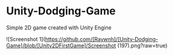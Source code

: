 # Unity-Dodging-Game
Simple 2D game created with Unity Engine

![Screenshot 1](https://github.com/[Raywnh]/[Unity-Dodging-Game]/blob/[Unity2DFirstGame]/Screenshot (197).png?raw=true)
